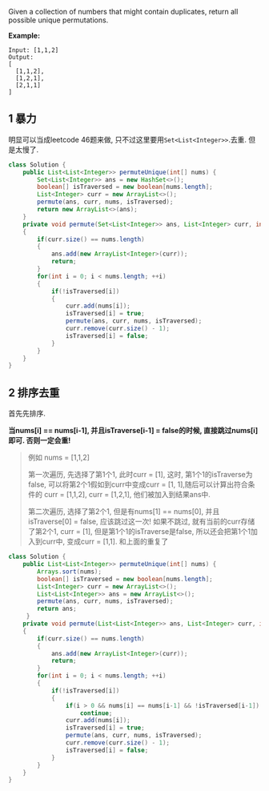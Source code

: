 Given a collection of numbers that might contain duplicates, return all possible unique permutations.

**Example:**

```
Input: [1,1,2]
Output:
[
  [1,1,2],
  [1,2,1],
  [2,1,1]
]
```

## 1 暴力

明显可以当成leetcode 46题来做, 只不过这里要用`Set<List<Integer>>`.去重. 但是太慢了.

```java
class Solution {
    public List<List<Integer>> permuteUnique(int[] nums) {
        Set<List<Integer>> ans = new HashSet<>();
        boolean[] isTraversed = new boolean[nums.length];
        List<Integer> curr = new ArrayList<>();
        permute(ans, curr, nums, isTraversed);
        return new ArrayList<>(ans);
    }
    private void permute(Set<List<Integer>> ans, List<Integer> curr, int[] nums, boolean[] isTraversed)
    {
        if(curr.size() == nums.length)
        {
            ans.add(new ArrayList<Integer>(curr));
            return;
        }
        for(int i = 0; i < nums.length; ++i)
        {
            if(!isTraversed[i])
            {
                curr.add(nums[i]);
                isTraversed[i] = true;
                permute(ans, curr, nums, isTraversed);
                curr.remove(curr.size() - 1);
                isTraversed[i] = false;
            }
        }
    }
}
```

## 2 排序去重

首先先排序.

**当nums[i] == nums[i-1], 并且isTraverse[i-1] = false的时候, 直接跳过nums[i]即可. 否则一定会重!**

>  例如 nums = [1,1,2]
>
> 第一次遍历, 先选择了第1个1, 此时curr = [1], 这时, 第1个1的isTraverse为false, 可以将第2个1假如到curr中变成curr = [1, 1],随后可以计算出符合条件的 curr = [1,1,2], curr = [1,2,1], 他们被加入到结果ans中.
>
> 第二次遍历, 选择了第2个1, 但是有nums[1] == nums[0], 并且isTraverse[0] = false, 应该跳过这一次! 如果不跳过, 就有当前的curr存储了第2个1, curr = [1], 但是第1个1的isTraverse是false, 所以还会把第1个1加入到curr中, 变成curr = [1,1]. 和上面的重复了

```java
class Solution {
    public List<List<Integer>> permuteUnique(int[] nums) {
        Arrays.sort(nums);
        boolean[] isTraversed = new boolean[nums.length];
        List<Integer> curr = new ArrayList<>();
        List<List<Integer>> ans = new ArrayList<>();
        permute(ans, curr, nums, isTraversed);
        return ans;
     }
    private void permute(List<List<Integer>> ans, List<Integer> curr, int[] nums, boolean[] isTraversed)
    {
        if(curr.size() == nums.length)
        {
            ans.add(new ArrayList<Integer>(curr));
            return;
        }
        for(int i = 0; i < nums.length; ++i)
        {
            if(!isTraversed[i])
            {
                if(i > 0 && nums[i] == nums[i-1] && !isTraversed[i-1])
                    continue;
                curr.add(nums[i]);
                isTraversed[i] = true;
                permute(ans, curr, nums, isTraversed);
                curr.remove(curr.size() - 1);
                isTraversed[i] = false;
            }
        }
    }
}
```

